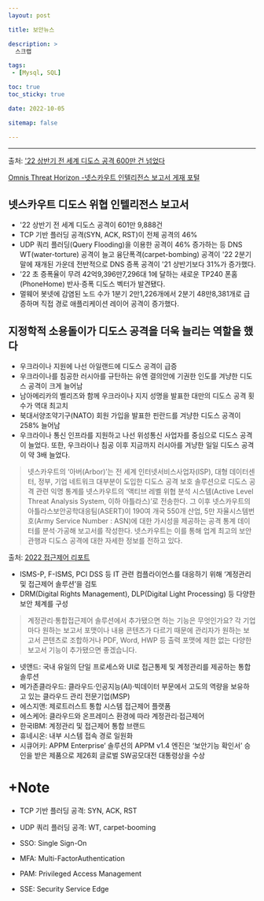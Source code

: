 ```yaml
---
layout: post

title: 보안뉴스

description: >
  스크랩

tags:
 - [Mysql, SQL]

toc: true
toc_sticky: true

date: 2022-10-05

sitemap: false

---
```

---
출처: ['22 상반기 전 세계 디도스 공격 600만 건 넘었다](https://www.boannews.com/media/view.asp?idx=110362)

[Omnis Threat Horizon -넷스카우트 인텔리전스 보고서 게재 포털](https://www.netscout.com/horizon?utm_source=google&utm_campaign=brand-campaign&utm_medium=search_paid&utm_content=product_page&gclid=Cj0KCQjw1vSZBhDuARIsAKZlijTlyjYuF4v65YuviDTnNZd4yj770wyznTWlYk1wRHOMpE-5bfA-InkaAraMEALw_wcB)

## 넷스카우트 디도스 위협 인텔리전스 보고서
- '22 상반기 전 세계 디도스 공격이 601만 9,888건
- TCP 기반 플러딩 공격(SYN, ACK, RST)이 전체 공격의 46%
- UDP 쿼리 플러딩(Query Flooding)을 이용한 공격이 46% 증가하는 등 DNS WT(water-torture) 공격이 늘고 융단폭격(carpet-bombing) 공격이 '22 2분기 말에 재개된 가운데 전반적으로 DNS 증폭 공격이 '21 상반기보다 31%가 증가했다.
- '22 초 증폭율이 무려 42억9,396만7,296대 1에 달하는 새로운 TP240 폰홈(PhoneHome) 반사·증폭 디도스 벡터가 발견됐다.
- 멀웨어 봇넷에 감염된 노드 수가 1분기 2만1,226개에서 2분기 48만8,381개로 급증하며 직접 경로 애플리케이션 레이어 공격이 증가했다.

## 지정학적 소용돌이가 디도스 공격을 더욱 늘리는 역할을 했다
- 우크라이나 지원에 나선 아일랜드에 디도스 공격이 급증
- 우크라이나를 침공한 러시아를 규탄하는 유엔 결의안에 기권한 인도를 겨냥한 디도스 공격이 크게 늘어남
- 남아메리카의 벨리즈와 함께 우크라이나 지지 성명을 발표한 대만의 디도스 공격 횟수가 역대 최고치
- 북대서양조약기구(NATO) 회원 가입을 발표한 핀란드를 겨냥한 디도스 공격이 258% 늘어남
- 우크라이나 통신 인프라를 지원하고 나선 위성통신 사업자를 중심으로 디도스 공격이 늘었다. 또한, 우크라이나 침공 이후 지금까지 러시아를 겨냥한 일일 디도스 공격이 약 3배 늘었다.



>넷스카우트의 ‘아버(Arbor)’는 전 세계 인터넷서비스사업자(ISP), 대형 데이터센터, 정부, 기업 네트워크 대부분이 도입한 디도스 공격 보호 솔루션으로 디도스 공격 관련 익명 통계를 넷스카우트의 ‘액티브 레벨 위협 분석 시스템(Active Level Threat Analysis System, 이하 아틀라스)’로 전송한다. 그 이후 넷스카우트의 아틀라스보안공학대응팀(ASERT)이 190여 개국 550개 산업, 5만 자율시스템번호(Army Service Number : ASN)에 대한 가시성을 제공하는 공격 통계 데이터를 분석·가공해 보고서를 작성한다.  넷스카우트는 이를 통해 업계 최고의 보안 관행과 디도스 공격에 대한 자세한 정보를 전하고 있다.


출처: [2022 접근제어 리포트](https://www.boannews.com/media/view.asp?idx=110343)
-  ISMS-P, F-ISMS, PCI DSS 등 IT 관련 컴플라이언스를 대응하기 위해 ‘계정관리 및 접근제어 솔루션’을 검토
- DRM(Digital Rights Management), DLP(Digital Light Processing) 등 다양한 보안 체계를 구성

>계정관리·통합접근제어 솔루션에서 추가됐으면 하는 기능은 무엇인가요?
 각 기업마다 원하는 보고서 포맷이나 내용 콘텐츠가 다르기 때문에 관리자가 원하는 보고서 콘텐츠로 조합하거나 PDF, Word, HWP 등 출력 포맷에 제한 없는 다양한 보고서 기능이 추가됐으면 좋겠습니다.

 - 넷앤드: 국내 유일의 단일 프로세스와 UI로 접근통제 및 계정관리를 제공하는 통합 솔루션
 - 메가존클라우드: 클라우드·인공지능(AI)·빅데이터 부문에서 고도의 역량을 보유하고 있는 클라우드 관리 전문기업(MSP)
 - 에스지앤: 제로트러스트 통합 시스템 접근제어 플랫폼
 - 에스케어: 클라우드와 온프레미스 환경에 따라 계정관리·접근제어
 - 한국IBM: 계정관리 및 접근제어 통합 브랜드
 - 휴네시온: 내부 시스템 접속 경로 일원화
 - 시큐어키: APPM Enterprise’ 솔루션의 APPM v1.4 엔진은 ‘보안기능 확인서’ 승인을 받은 제품으로 제26회 글로벌 SW공모대전 대통령상을 수상  


# +Note
- TCP 기반 플러딩 공격: SYN, ACK, RST
- UDP 쿼리 플러딩 공격: WT, carpet-booming

- SSO: Single Sign-On
- MFA: Multi-FactorAuthentication
- PAM: Privileged Access Management
- SSE: Security Service Edge

